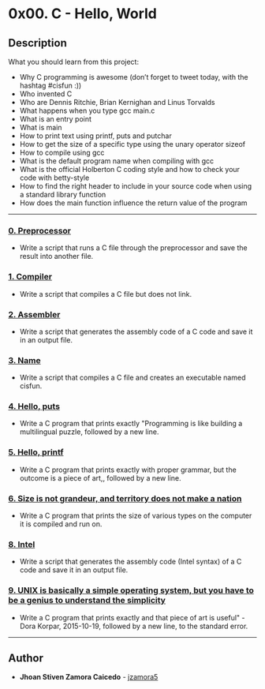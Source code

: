 # 0x00. C - Hello, World

## Description
What you should learn from this project:

* Why C programming is awesome (don’t forget to tweet today, with the hashtag #cisfun :))
* Who invented C
* Who are Dennis Ritchie, Brian Kernighan and Linus Torvalds
* What happens when you type gcc main.c
* What is an entry point
* What is main
* How to print text using printf, puts and putchar
* How to get the size of a specific type using the unary operator sizeof
* How to compile using gcc
* What is the default program name when compiling with gcc
* What is the official Holberton C coding style and how to check your code with betty-style
* How to find the right header to include in your source code when using a standard library function
* How does the main function influence the return value of the program

---

### [0. Preprocessor](./0-preprocessor)
* Write a script that runs a C file through the preprocessor and save the result into another file.


### [1. Compiler](./1-compiler)
* Write a script that compiles a C file but does not link.


### [2. Assembler](./2-assembler)
* Write a script that generates the assembly code of a C code and save it in an output file.


### [3. Name](./3-name)
* Write a script that compiles a C file and creates an executable named cisfun.


### [4. Hello, puts](./4-puts.c)
* Write a C program that prints exactly "Programming is like building a multilingual puzzle, followed by a new line.


### [5. Hello, printf](./5-printf.c)
* Write a C program that prints exactly with proper grammar, but the outcome is a piece of art,, followed by a new line.


### [6. Size is not grandeur, and territory does not make a nation](./6-size.c)
* Write a C program that prints the size of various types on the computer it is compiled and run on.


### [8. Intel](./100-intel)
* Write a script that generates the assembly code (Intel syntax) of a C code and save it in an output file.


### [9. UNIX is basically a simple operating system, but you have to be a genius to understand the simplicity](./101-quote.c)
* Write a C program that prints exactly and that piece of art is useful" - Dora Korpar, 2015-10-19, followed by a new line, to the standard error.


---

## Author
* **Jhoan Stiven Zamora Caicedo** - [jzamora5](https://github.com/jzamora5)
